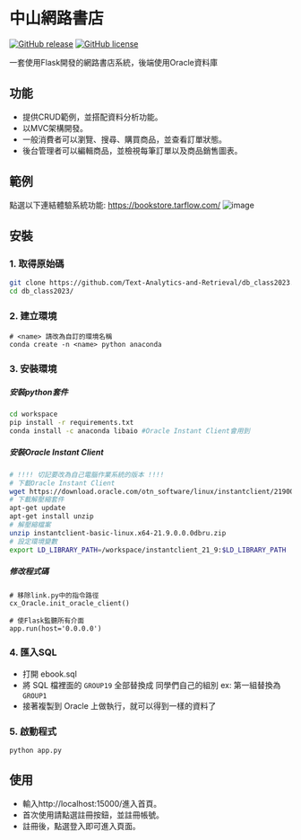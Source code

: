 # 中山網路書店
[![GitHub release](https://img.shields.io/github/release/Text-Analytics-and-Retrieval/db_class2023)](https://github.com/Text-Analytics-and-Retrieval/db_class2023/releases/latest)
[![GitHub license](https://img.shields.io/github/license/Text-Analytics-and-Retrieval/db_class2023)](https://github.com/Text-Analytics-and-Retrieval/db_class2023/main/LICENSE)

一套使用Flask開發的網路書店系統，後端使用Oracle資料庫
<br>

## 功能
- 提供CRUD範例，並搭配資料分析功能。
- 以MVC架構開發。
- 一般消費者可以瀏覽、搜尋、購買商品，並查看訂單狀態。
- 後台管理者可以編輯商品，並檢視每筆訂單以及商品銷售圖表。

## 範例
點選以下連結體驗系統功能: https://bookstore.tarflow.com/
![image](https://user-images.githubusercontent.com/52253495/226426951-b1ef62d0-56ae-443f-9483-c06524b5fb12.png)


## 安裝
### 1. 取得原始碼
```bash
git clone https://github.com/Text-Analytics-and-Retrieval/db_class2023.git
cd db_class2023/
```
### 2. 建立環境
```bash!	
# <name> 請改為自訂的環境名稱
conda create -n <name> python anaconda
```

### 3. 安裝環境
##### 安裝python套件
```bash
cd workspace
pip install -r requirements.txt
conda install -c anaconda libaio #Oracle Instant Client會用到
```

##### 安裝Oracle Instant Client
```bash
# !!!! 切記要改為自己電腦作業系統的版本 !!!!
# 下載Oracle Instant Client
wget https://download.oracle.com/otn_software/linux/instantclient/219000/instantclient-basic-linux.x64-21.9.0.0.0dbru.zip
# 下載解壓縮套件
apt-get update
apt-get install unzip
# 解壓縮檔案
unzip instantclient-basic-linux.x64-21.9.0.0.0dbru.zip
# 設定環境變數
export LD_LIBRARY_PATH=/workspace/instantclient_21_9:$LD_LIBRARY_PATH
```

##### 修改程式碼

```python=
# 移除link.py中的指令路徑
cx_Oracle.init_oracle_client()
```

```python=
# 使Flask監聽所有介面
app.run(host='0.0.0.0')
```

### 4. 匯入SQL
- 打開 ebook.sql
- 將 SQL 檔裡面的 `GROUP19` 全部替換成 同學們自己的組別 ex: 第一組替換為 `GROUP1`
- 接著複製到 Oracle 上做執行，就可以得到一樣的資料了

### 5. 啟動程式
```python=
python app.py
```

## 使用
- 輸入http://localhost:15000/進入首頁。
- 首次使用請點選註冊按鈕，並註冊帳號。
- 註冊後，點選登入即可進入頁面。
